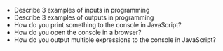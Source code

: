 * Describe 3 examples of inputs in programming
* Describe 3 examples of outputs in programming
* How do you print something to the console in JavaScript?
* How do you open the console in a browser?
* How do you output multiple expressions to the console in JavaScript?
